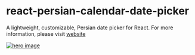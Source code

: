 # react-persian-calendar-date-picker

A lightweight, customizable, Persian date picker for React. For more information, please visit [website](https://kiarash-z.github.io/react-persian-calendar-date-picker)

<a href="https://kiarash-z.github.io/react-persian-calendar-date-picker">
	<img src="https://user-images.githubusercontent.com/20098648/57008875-63b73500-6c08-11e9-955b-8eadc28f9560.png" alt="hero image" />
</a>